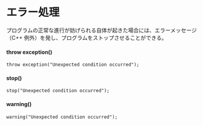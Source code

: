 # エラー処理

プログラムの正常な進行が妨げられる自体が起きた場合には、エラーメッセージ（C++ 例外）を発し、プログラムをストップさせることができる。



#### throw exception()

```
throw exception("Unexpected condition occurred");
```
#### stop()

```
stop("Unexpected condition occurred");
```

#### warning()

```
warning("Unexpected condition occurred");
```